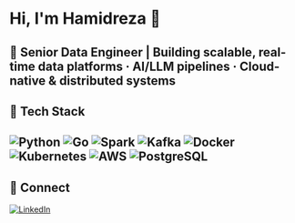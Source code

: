 # Hi, I'm Hamidreza 👋

🚀 **Senior Data Engineer** | Building scalable, real-time data platforms · AI/LLM pipelines · Cloud-native & distributed systems
---
## 🧰 Tech Stack  
![Python](https://img.shields.io/badge/Python-333?style=flat&logo=python&logoColor=white) ![Go](https://img.shields.io/badge/Go-333?style=flat&logo=go&logoColor=white) ![Spark](https://img.shields.io/badge/Spark-333?style=flat&logo=apachespark&logoColor=white) ![Kafka](https://img.shields.io/badge/Kafka-333?style=flat&logo=apachekafka&logoColor=white) ![Docker](https://img.shields.io/badge/Docker-333?style=flat&logo=docker&logoColor=white) ![Kubernetes](https://img.shields.io/badge/Kubernetes-333?style=flat&logo=kubernetes&logoColor=white) ![AWS](https://img.shields.io/badge/AWS-333?style=flat&logo=amazonaws&logoColor=white) ![PostgreSQL](https://img.shields.io/badge/PostgreSQL-333?style=flat&logo=postgresql&logoColor=white)
---
## 🔗 Connect  
[![LinkedIn](https://img.shields.io/badge/LinkedIn-0A66C2?style=flat&logo=linkedin&logoColor=white)](https://www.linkedin.com/in/hamidreza-ghaderi)
